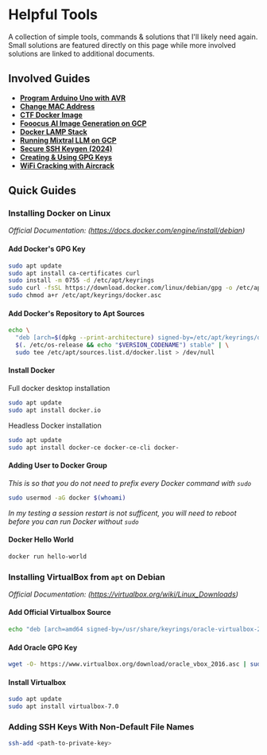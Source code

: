 # Helpful Tools
A collection of simple tools, commands & solutions that I'll likely need again. Small solutions are featured directly on this page while more involved solutions are linked to additional documents.

## Involved Guides

 - **[Program Arduino Uno with AVR](./AVR-PWM-on-Arduino-Uno)**
 - **[Change MAC Address](./Change-MAC-Address)**
 - **[CTF Docker Image](./CTF-Docker)**
 - **[Fooocus AI Image Generation on GCP](./Fooocus-on-GCP)**
 - **[Docker LAMP Stack](./LAMP-Image)**
 - **[Running Mixtral LLM on GCP](./Mixtral-on-GCP)**
 - **[Secure SSH Keygen (2024)](./SSH-Keygen)**
 - **[Creating & Using GPG Keys](./gpg-usage)**
 - **[WiFi Cracking with Aircrack](./wifi-pwd-cracking)**

## Quick Guides

### Installing Docker on Linux

*Official Documentation: (https://docs.docker.com/engine/install/debian)*

#### Add Docker's GPG Key
```bash
sudo apt update
sudo apt install ca-certificates curl
sudo install -m 0755 -d /etc/apt/keyrings
sudo curl -fsSL https://download.docker.com/linux/debian/gpg -o /etc/apt/keyrings/docker.asc
sudo chmod a+r /etc/apt/keyrings/docker.asc
```

#### Add Docker's Repository to Apt Sources
```bash
echo \
  "deb [arch=$(dpkg --print-architecture) signed-by=/etc/apt/keyrings/docker.asc] https://download.docker.com/linux/debian \
  $(. /etc/os-release && echo "$VERSION_CODENAME") stable" | \
  sudo tee /etc/apt/sources.list.d/docker.list > /dev/null
```

#### Install Docker
Full docker desktop installation
```bash
sudo apt update
sudo apt install docker.io
```

Headless Docker installation
```bash
sudo apt update
sudo apt install docker-ce docker-ce-cli docker-
```

#### Adding User to Docker Group
*This is so that you do not need to prefix every Docker command with `sudo`*
```bash
sudo usermod -aG docker $(whoami)
```
*In my testing a session restart is not sufficent, you will need to reboot before you can run Docker without `sudo`*

#### Docker Hello World
```bash
docker run hello-world
```

### Installing VirtualBox from `apt` on Debian

*Official Documentation: (https://virtualbox.org/wiki/Linux_Downloads)*

#### Add Official Virtualbox Source
```bash
echo "deb [arch=amd64 signed-by=/usr/share/keyrings/oracle-virtualbox-2016.gpg] https://download.virtualbox.org/virtualbox/debian $(. /etc/os-release && echo "$VERSION_CODENAME") contrib" | sudo tee /etc/apt/sources.list.d/virtualbox.list > /dev/null
```

#### Add Oracle GPG Key
```bash
wget -O- https://www.virtualbox.org/download/oracle_vbox_2016.asc | sudo gpg --yes --output
```

#### Install Virtualbox
```bash
sudo apt update
sudo apt install virtualbox-7.0
```

### Adding SSH Keys With Non-Default File Names
```bash
ssh-add <path-to-private-key>
```